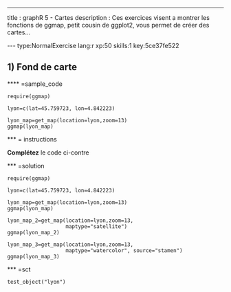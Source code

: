 ---
title       : graphR 5 - Cartes
description : Ces exercices visent a montrer les fonctions de ggmap, petit cousin de ggplot2, vous permet de créer des cartes...

--- type:NormalExercise lang:r xp:50 skills:1 key:5ce37fe522
## 1) Fond de carte


**** =sample_code
```{r}
require(ggmap)

lyon=c(lat=45.759723, lon=4.842223)

lyon_map=get_map(location=lyon,zoom=13)
ggmap(lyon_map)
```

*** = instructions

**Complétez** le code ci-contre 


*** =solution
```{r}
require(ggmap)

lyon=c(lat=45.759723, lon=4.842223)

lyon_map=get_map(location=lyon,zoom=13)
ggmap(lyon_map)

lyon_map_2=get_map(location=lyon,zoom=13, 
                   maptype="satellite")
ggmap(lyon_map_2)

lyon_map_3=get_map(location=lyon,zoom=13, 
                   maptype="watercolor", source="stamen")
ggmap(lyon_map_3)
```

*** =sct
```{r}
test_object("lyon")
```


